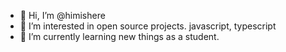 - 👋 Hi, I’m @himishere
- 👀 I’m interested in open source projects. javascript, typescript
- 🌱 I’m currently learning new things as a student.

<!---
himishere/himishere is a ✨ special ✨ repository because its `README.md` (this file) appears on your GitHub profile.
You can click the Preview link to take a look at your changes.
--->

